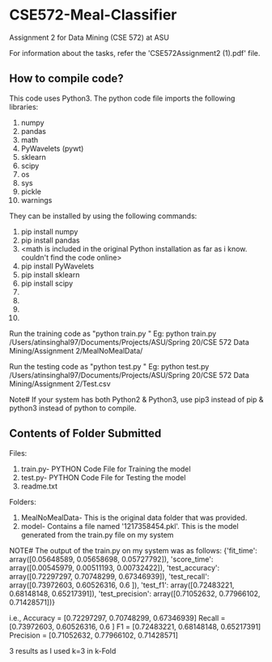 # CSE572-Meal-Classifier
Assignment 2 for Data Mining (CSE 572) at ASU

For information about the tasks, refer the 'CSE572Assignment2 (1).pdf' file.


How to compile code?
--------------------
This code uses Python3. The python code file imports the following libraries:
1. numpy
2. pandas
3. math
4. PyWavelets (pywt)
5. sklearn
6. scipy
7. os
8. sys
9. pickle
10. warnings


They can be installed by using the following commands:
1. pip install numpy
2. pip install pandas
3. <math is included in the original Python installation as far as i know. couldn't find the code online>
4. pip install PyWavelets
5. pip install sklearn
6. pip install scipy
7. <os is included in the original Python installation>
8. <sys is included in the original Python installation>
9. <pickle is included in the original Python installation>
10. <warnings is included in the original Python installation>


Run the training code as "python train.py <Path-to-DataFolder>"
Eg: python train.py /Users/atinsinghal97/Documents/Projects/ASU/Spring 20/CSE 572 Data Mining/Assignment 2/MealNoMealData/

Run the testing code as "python test.py <Path-to-CSVFile>"
Eg: python test.py /Users/atinsinghal97/Documents/Projects/ASU/Spring 20/CSE 572 Data Mining/Assignment 2/Test.csv

Note# If your system has both Python2 & Python3, use pip3 instead of pip & python3 instead of python to compile.


Contents of Folder Submitted
-----------------------------

Files: 
1. train.py- PYTHON Code File for Training the model
2. test.py- PYTHON Code File for Testing the model
3. readme.txt

Folders:
1. MealNoMealData- This is the original data folder that was provided.
2. model- Contains a file named '1217358454.pkl'. This is the model generated from the train.py file on my system


NOTE# 
The output of the train.py on my system was as follows:
{'fit_time': array([0.05648589, 0.05658698, 0.05727792]), 'score_time': array([0.00545979, 0.00511193, 0.00732422]), 'test_accuracy': array([0.72297297, 0.70748299, 0.67346939]), 'test_recall': array([0.73972603, 0.60526316, 0.6       ]), 'test_f1': array([0.72483221, 0.68148148, 0.65217391]), 'test_precision': array([0.71052632, 0.77966102, 0.71428571])}

i.e.,
Accuracy = [0.72297297, 0.70748299, 0.67346939]
Recall = [0.73972603, 0.60526316, 0.6       ]
F1 = [0.72483221, 0.68148148, 0.65217391]
Precision = [0.71052632, 0.77966102, 0.71428571]

3 results as I used k=3 in k-Fold